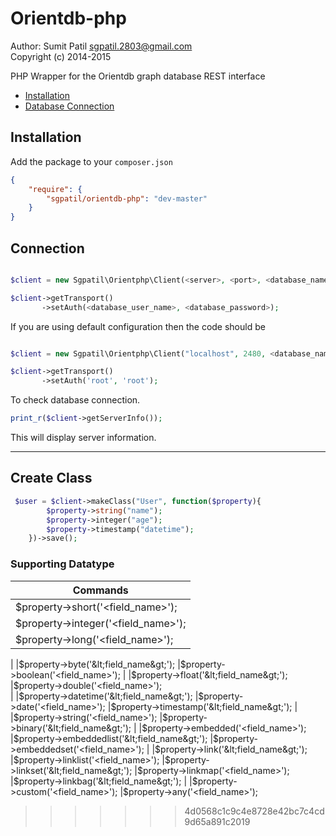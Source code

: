 Orientdb-php
========
Author: Sumit Patil <sgpatil.2803@gmail.com>  
Copyright (c) 2014-2015

PHP Wrapper for the Orientdb graph database REST interface

 - [Installation](#installation)
 - [Database Connection](#connection)

## Installation

Add the package to your `composer.json` 

```json
{
    "require": {
        "sgpatil/orientdb-php": "dev-master"
    }
}
```
## Connection

```php

$client = new Sgpatil\Orientphp\Client(<server>, <port>, <database_name>);

$client->getTransport()
       ->setAuth(<database_user_name>, <database_password>);
```

If you are using default configuration then the code should be

```php

$client = new Sgpatil\Orientphp\Client("localhost", 2480, <database_name>);

$client->getTransport()
       ->setAuth('root', 'root');
```

To check database connection.

```php
print_r($client->getServerInfo());
```
This will display server information.

---

## Create Class
```php
 $user = $client->makeClass("User", function($property){
        $property->string("name");
        $property->integer("age");
        $property->timestamp("datetime");
    })->save();
```
### Supporting Datatype
| Commands  |
|-----------|
|$property->short('&lt;field_name&gt;'); 	
|$property->integer('&lt;field_name&gt;'); 	
|$property->long('&lt;field_name&gt;'); 	
|
|$property->byte('&lt;field_name&gt;'); 	
|$property->boolean('&lt;field_name&gt;'); 
|
|$property->float('&lt;field_name&gt;'); 	
|$property->double('&lt;field_name&gt;'); 	
|
|$property->datetime('&lt;field_name&gt;'); 	
|$property->date('&lt;field_name&gt;'); 
|$property->timestamp('&lt;field_name&gt;');	
|
|$property->string('&lt;field_name&gt;'); 
|$property->binary('&lt;field_name&gt;'); 
|
|$property->embedded('&lt;field_name&gt;');
|$property->embeddedlist('&lt;field_name&gt;');
|$property->embeddedset('&lt;field_name&gt;');
|
|$property->link('&lt;field_name&gt;');
|$property->linklist('&lt;field_name&gt;');
|$property->linkset('&lt;field_name&gt;');
|$property->linkmap('&lt;field_name&gt;');
|$property->linkbag('&lt;field_name&gt;');
|
|$property->custom('&lt;field_name&gt;');
|$property->any('&lt;field_name&gt;');
>>>>>>> 4d0568c1c9c4e8728e42bc7c4cd9d65a891c2019

